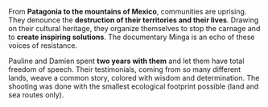 From **Patagonia to the mountains of Mexico**, communities are uprising. They denounce the **destruction of their territories and their lives**. Drawing on their cultural heritage, they organize themselves to stop the carnage and to **create inspiring solutions**. The documentary Minga is an echo of these voices of resistance.

Pauline and Damien spent **two years with them** and let them have total freedom of speech. Their testimonials, coming from so many different lands, weave a common story, colored with wisdom and determination. The shooting was done with the smallest ecological footprint possible (land and sea routes only).
